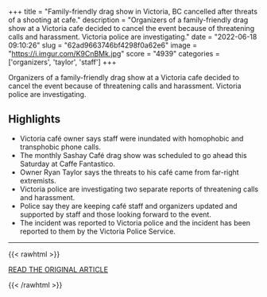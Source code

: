 +++
title = "Family-friendly drag show in Victoria, BC cancelled after threats of a shooting at cafe."
description = "Organizers of a family-friendly drag show at a Victoria cafe decided to cancel the event because of threatening calls and harassment. Victoria police are investigating."
date = "2022-06-18 09:10:26"
slug = "62ad9663746bf4298f0a62e6"
image = "https://i.imgur.com/K9CnBMk.jpg"
score = "4939"
categories = ['organizers', 'taylor', 'staff']
+++

Organizers of a family-friendly drag show at a Victoria cafe decided to cancel the event because of threatening calls and harassment. Victoria police are investigating.

## Highlights

- Victoria café owner says staff were inundated with homophobic and transphobic phone calls.
- The monthly Sashay Café drag show was scheduled to go ahead this Saturday at Caffe Fantastico.
- Owner Ryan Taylor says the threats to his café came from far-right extremists.
- Victoria police are investigating two separate reports of threatening calls and harassment.
- Police say they are keeping café staff and organizers updated and supported by staff and those looking forward to the event.
- The incident was reported to Victoria police and the incident has been reported to them by the Victoria Police Service.

---

{{< rawhtml >}}
  <p class="article-category">
    <a target="_blank" href="https://www.cbc.ca/news/canada/british-columbia/victoria-dragshow-cancelled-1.6491835">READ THE ORIGINAL ARTICLE</a>
  </p>
{{< /rawhtml >}}
